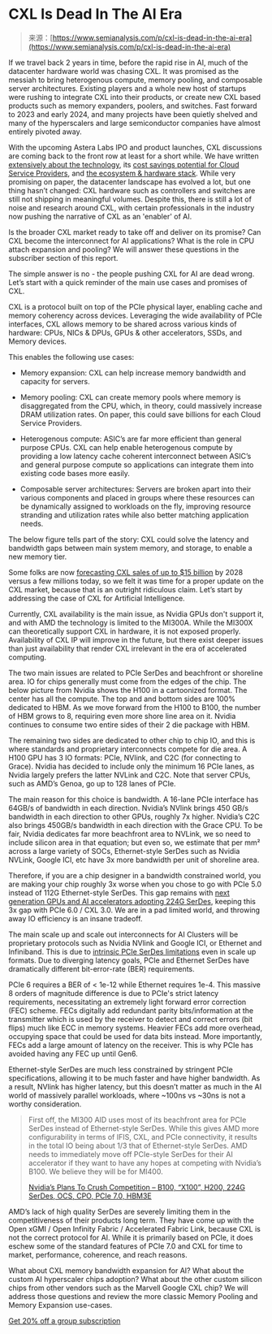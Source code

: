 <!--yml
category: 未分类
date: 2024-05-27 15:00:09
-->

# CXL Is Dead In The AI Era

> 来源：[https://www.semianalysis.com/p/cxl-is-dead-in-the-ai-era](https://www.semianalysis.com/p/cxl-is-dead-in-the-ai-era)

If we travel back 2 years in time, before the rapid rise in AI, much of the datacenter hardware world was chasing CXL. It was promised as the messiah to bring heterogenous compute, memory pooling, and composable server architectures. Existing players and a whole new host of startups were rushing to integrate CXL into their products, or create new CXL based products such as memory expanders, poolers, and switches. Fast forward to 2023 and early 2024, and many projects have been quietly shelved and many of the hyperscalers and large semiconductor companies have almost entirely pivoted away.

With the upcoming Astera Labs IPO and product launches, CXL discussions are coming back to the front row at least for a short while. We have written [extensively about the technology](https://www.semianalysis.com/p/cxl-deep-dive-future-of-composable), its [cost savings potential for Cloud Service Providers](https://www.semianalysis.com/p/cxl-enables-microsoft-azure-to-cut), and [the ecosystem & hardware stack](https://www.semianalysis.com/p/cxl-deep-dive-future-of-composable). While very promising on paper, the datacenter landscape has evolved a lot, but one thing hasn’t changed: CXL hardware such as controllers and switches are still not shipping in meaningful volumes. Despite this, there is still a lot of noise and research around CXL, with certain professionals in the industry now pushing the narrative of CXL as an 'enabler' of AI.

Is the broader CXL market ready to take off and deliver on its promise? Can CXL become the interconnect for AI applications? What is the role in CPU attach expansion and pooling? We will answer these questions in the subscriber section of this report.

The simple answer is no - the people pushing CXL for AI are dead wrong. Let’s start with a quick reminder of the main use cases and promises of CXL.

CXL is a protocol built on top of the PCIe physical layer, enabling cache and memory coherency across devices. Leveraging the wide availability of PCIe interfaces, CXL allows memory to be shared across various kinds of hardware: CPUs, NICs & DPUs, GPUs & other accelerators, SSDs, and Memory devices.

This enables the following use cases:

*   Memory expansion: CXL can help increase memory bandwidth and capacity for servers.

*   Memory pooling: CXL can create memory pools where memory is disaggregated from the CPU, which, in theory, could massively increase DRAM utilization rates. On paper, this could save billions for each Cloud Service Providers.

*   Heterogenous compute: ASIC’s are far more efficient than general purpose CPUs. CXL can help enable heterogenous compute by providing a low latency cache coherent interconnect between ASIC’s and general purpose compute so applications can integrate them into existing code bases more easily.

*   Composable server architectures: Servers are broken apart into their various components and placed in groups where these resources can be dynamically assigned to workloads on the fly, improving resource stranding and utilization rates while also better matching application needs.

The below figure tells part of the story: CXL could solve the latency and bandwidth gaps between main system memory, and storage, to enable a new memory tier.

Some folks are now [forecasting CXL sales of up to $15 billion](https://www.yolegroup.com/press-release/cxl-technology-unlocks-memory-performance/) by 2028 versus a few millions today, so we felt it was time for a proper update on the CXL market, because that is an outright ridiculous claim. Let’s start by addressing the case of CXL for Artificial Intelligence.

Currently, CXL availability is the main issue, as Nvidia GPUs don't support it, and with AMD the technology is limited to the MI300A. While the MI300X can theoretically support CXL in hardware, it is not exposed properly. Availability of CXL IP will improve in the future, but there exist deeper issues than just availability that render CXL irrelevant in the era of accelerated computing.

The two main issues are related to PCIe SerDes and beachfront or shoreline area. IO for chips generally must come from the edges of the chip. The below picture from Nvidia shows the H100 in a cartoonized format. The center has all the compute. The top and and bottom sides are 100% dedicated to HBM. As we move forward from the H100 to B100, the number of HBM grows to 8, requiring even more shore line area on it. Nvidia continues to consume two entire sides of their 2 die package with HBM.

The remaining two sides are dedicated to other chip to chip IO, and this is where standards and proprietary interconnects compete for die area. A H100 GPU has 3 IO formats: PCIe, NVlink, and C2C (for connecting to Grace). Nvidia has decided to include only the minimum 16 PCIe lanes, as Nvidia largely prefers the latter NVLink and C2C. Note that server CPUs, such as AMD’s Genoa, go up to 128 lanes of PCIe.

The main reason for this choice is bandwidth. A 16-lane PCIe interface has 64GB/s of bandwidth in each direction. Nvidia’s NVlink brings 450 GB/s bandwidth in each direction to other GPUs, roughly 7x higher. Nvidia’s C2C also brings 450GB/s bandwidth in each direction with the Grace CPU. To be fair, Nvidia dedicates far more beachfront area to NVLink, we so need to include silicon area in that equation; but even so, we estimate that per mm² across a large variety of SOCs, Ethernet-style SerDes such as Nvidia NVLink, Google ICI, etc have 3x more bandwidth per unit of shoreline area.

Therefore, if you are a chip designer in a bandwidth constrained world, you are making your chip roughly 3x worse when you chose to go with PCIe 5.0 instead of 112G Ethernet-style SerDes. This gap remains with [next generation GPUs and AI accelerators adopting 224G SerDes](https://www.semianalysis.com/p/nvidias-plans-to-crush-competition), keeping this 3x gap with PCIe 6.0 / CXL 3.0\. We are in a pad limited world, and throwing away IO efficiency is an insane tradeoff.

The main scale up and scale out interconnects for AI Clusters will be proprietary protocols such as Nvidia NVlink and Google ICI, or Ethernet and Infiniband. This is due to [intrinsic PCIe SerDes limitations](https://www.semianalysis.com/i/137826061/roadmap-b-x-h-hbme-g-serdes-pcie-co-packaged-optics-optical-switch) even in scale up formats. Due to diverging latency goals, PCIe and Ethernet SerDes have dramatically different bit-error-rate (BER) requirements.

PCIe 6 requires a BER of < 1e-12 while Ethernet requires 1e-4\. This massive 8 orders of magnitude difference is due to PCIe's strict latency requirements, necessitating an extremely light forward error correction (FEC) scheme. FECs digitally add redundant parity bits/information at the transmitter which is used by the receiver to detect and correct errors (bit flips) much like ECC in memory systems. Heavier FECs add more overhead, occupying space that could be used for data bits instead. More importantly, FECs add a large amount of latency on the receiver. This is why PCIe has avoided having any FEC up until Gen6.

Ethernet-style SerDes are much less constrained by stringent PCIe specifications, allowing it to be much faster and have higher bandwidth. As a result, NVlink has higher latency, but this doesn’t matter as much in the AI world of massively parallel workloads, where ~100ns vs ~30ns is not a worthy consideration.

> First off, the MI300 AID uses most of its beachfront area for PCIe SerDes instead of Ethernet-style SerDes. While this gives AMD more configurability in terms of IFIS, CXL, and PCIe connectivity, it results in the total IO being about 1/3 that of Ethernet-style SerDes. AMD needs to immediately move off PCIe-style SerDes for their AI accelerator if they want to have any hopes at competing with Nvidia’s B100\. We believe they will be for MI400.
> 
> [Nvidia’s Plans To Crush Competition – B100, “X100”, H200, 224G SerDes, OCS, CPO, PCIe 7.0, HBM3E](https://www.semianalysis.com/p/nvidias-plans-to-crush-competition)

AMD’s lack of high quality SerDes are severely limiting them in the competitiveness of their products long term. They have come up with the Open xGMI / Open Infinity Fabric / Accelerated Fabric Link, because CXL is not the correct protocol for AI. While it is primarily based on PCIe, it does eschew some of the standard features of PCIe 7.0 and CXL for time to market, performance, coherence, and reach reasons.

What about CXL memory bandwidth expansion for AI? What about the custom AI hyperscaler chips adoption? What about the other custom silicon chips from other vendors such as the Marvell Google CXL chip? We will address those questions and review the more classic Memory Pooling and Memory Expansion use-cases.

[Get 20% off a group subscription](https://www.semianalysis.com/subscribe?group=true&coupon=fe141654)